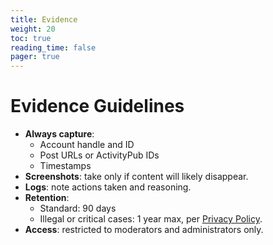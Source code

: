 ```yaml
---
title: Evidence
weight: 20
toc: true
reading_time: false
pager: true
---
```


# Evidence Guidelines

- **Always capture**:
  - Account handle and ID
  - Post URLs or ActivityPub IDs
  - Timestamps
- **Screenshots**: take only if content will likely disappear.
- **Logs**: note actions taken and reasoning.
- **Retention**:
  - Standard: 90 days
  - Illegal or critical cases: 1 year max, per [Privacy Policy](/docs/legal/privacy/).
- **Access**: restricted to moderators and administrators only.
